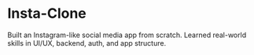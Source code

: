 # Insta-Clone
 Built an Instagram-like social media app from scratch. Learned real-world skills in UI/UX, backend, auth, and app structure. 
